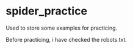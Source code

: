 # spider_practice
Used to store some examples for practicing.

Before practicing, i have checked the robots.txt.
